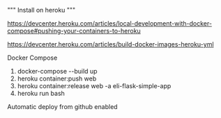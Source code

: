 """
Install on heroku
"""

https://devcenter.heroku.com/articles/local-development-with-docker-compose#pushing-your-containers-to-heroku

https://devcenter.heroku.com/articles/build-docker-images-heroku-yml




Docker Compose
1. docker-compose --build up
2. heroku container:push web
3. heroku container:release web -a eli-flask-simple-app
4. heroku run bash

Automatic deploy from github enabled